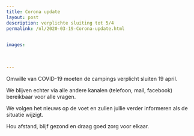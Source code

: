 ```yaml
---
title: Corona update
layout: post
description: verplichte sluiting tot 5/4
permalink: /nl/2020-03-19-Corona-update.html

    
images: 
    
    
    
---
```


Omwille van COVID-19 moeten de campings verplicht sluiten 19 april.

We blijven echter via alle andere kanalen (telefoon, mail, facebook) bereikbaar voor alle vragen.  

We volgen het nieuws op de voet en zullen jullie verder informeren als de situatie wijzigt. 

Hou afstand, blijf gezond en draag goed zorg voor elkaar. 


